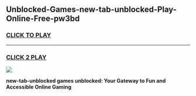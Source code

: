 
## Unblocked-Games-new-tab-unblocked-Play-Online-Free-pw3bd
<h3>
<a href="https://premium76.site?title=new-tab-unblocked&ref=26A">CLICK TO PLAY</a></h3>
<hr>

<h3>
<a href="https://premium76.site?title=new-tab-unblocked&ref=26A">CLICK 2 PLAY</a>
  
</h3>

<a href="https://premium76.site?title=new-tab-unblocked&ref=26A"><img src="https://clearcache.store/games.png"></a>


**new-tab-unblocked games unblocked: Your Gateway to Fun and Accessible Online Gaming**
